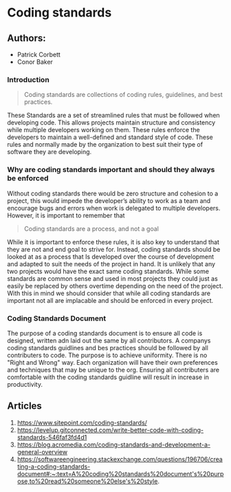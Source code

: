 # **Coding standards**

## **Authors:**
* Patrick Corbett
* Conor Baker 

### **Introduction**
>Coding standards are collections of coding rules, guidelines, and best practices. 

These Standards are a set of streamlined rules that must be followed when developing code. This allows projects maintain structure and consistency while multiple developers working on them. These rules enforce the developers to maintain a well-defined and standard style of code. These rules and normally made by the organization to best suit their type of software they are developing. 


### **Why are coding standards important and should they always be enforced**
Without coding standards there would be zero structure and cohesion to a project, this would impede the developer’s ability to work as a team and encourage bugs and errors when work is delegated to multiple developers. However, it is important to remember that 
> Coding standards are a process, and not a goal


While it is important to enforce these rules, it is also key to understand that they are not and end goal to strive for. Instead, coding standards should be looked at as a process that Is developed over the course of development and adapted to suit the needs of the project in hand. It is unlikely that any two projects would have the exact same coding standards. While some standards are common sense and used in most projects they could just as easily be replaced by others overtime depending on the need of the project. With this in mind we should consider that while all coding standards are important not all are implacable and should be enforced in every project.

### **Coding Standards Document**
The purpose of a coding standards document is to ensure all code is designed, written adn laid out the same by all contributors. A companys coding standards guidlines and bes practices should be followed by all contributers to code. The purpose is to achieve uniformity. There is no "Right and Wrong" way. Each organization will have their own preferences and techniques that may be unique to the org. Ensuring all contributers are comfortable with the coding standards guidline will result in increase in productivity.



## **Articles**
1. https://www.sitepoint.com/coding-standards/
2. https://levelup.gitconnected.com/write-better-code-with-coding-standards-546faf3fd4d1
3. https://blog.acromedia.com/coding-standards-and-development-a-general-overview
4. https://softwareengineering.stackexchange.com/questions/196706/creating-a-coding-standards-document#:~:text=A%20coding%20standards%20document's%20purpose,to%20read%20someone%20else's%20style.
